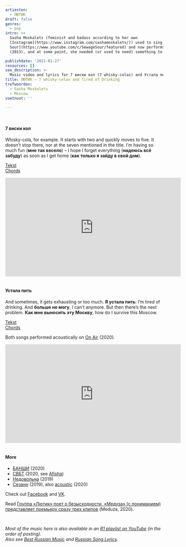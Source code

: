 ```yaml
---
artiesten:
  - ЛЮТИК
draft: false
genres:
  - pop
intro: >+
  Sasha Moskalets (feminist and badass according to her own
  [Instagram](https://www.instagram.com/sashamoskalets/)) used to sing in [Sewage
  Sour](https://www.youtube.com/c/SewageSour/featured) and now performs under the name ЛЮТИК (or LYUTIK), which means Buttercup. She was also a model, as shown and described by [Reykjavikboulevard](https://www.reykjavikboulevard.com/sasha-moskalets/)
  (2013), and at some point, she needed (or used to need) something to drink on time.

publishdate: '2021-01-27'
resources: []
seo_description: >-
  Music video and lyrics for 7 виски кол (7 whisky-colas) and Устала пить (Tired of Drinking) by LYUTIK (ЛЮТИК) or Sasha Moskalets.
title: ЛЮТИК – 7 whisky-colas and Tired of Drinking
trefwoorden:
  - Sasha Moskalets
  - Moscow
voetnoot: ''

---
```


<br/>

#### 7 виски кол

Whisky-cola, for example. It starts with two and quickly moves to five. It doesn't stop there, nor at the seven mentioned in the title. I’m having so much fun (**мне так весело**) – I hope I forget everything (**надеюсь всё забуду**) as soon as I get home (**как только я зайду в свой дом**).

[Tekst](https://text-pesni.com/pesnya/pokazat/565689480/lyutik/tekst-perevod-pesni-7-viski-kol/)<br/>
[Chords](https://mychords.net/lyutik/132124-lyutik-7-viski-kol.html)

<iframe width="560" height="315" src="https://www.youtube.com/embed/-RKMjhQTpOc" frameborder="0" allow="accelerometer; autoplay; clipboard-write; encrypted-media; gyroscope; picture-in-picture" allowfullscreen></iframe>

<br/>
<br/>

#### Устала пить

And sometimes, it gets exhausting or too much. **Я устала пить**: I’m tired of drinking. And **больше не могу**, I can’t anymore. But then there’s the next problem. **Как мне выносить эту Москву**, how do I survive this Moscow.

[Tekst](https://teksty-pesenok.ru/rus-lyutik/tekst-pesni-ustala-pit/6784515/)<br/>
[Chords](https://mytabs.ru/akkordy/l-r/lyutik/ustala-pit_424288.html)

Both songs performed acoustically on [On Air](https://youtu.be/Hn1nDseT7zo) (2020).

<iframe width="560" height="315" src="https://www.youtube.com/embed/xF1M8_U1Vd8" frameborder="0" allow="accelerometer; autoplay; clipboard-write; encrypted-media; gyroscope; picture-in-picture" allowfullscreen></iframe>

<br/>
<br/>

#### More

- [БАНШИ](https://youtu.be/TQK2k_Ch1ww) (2020)
- [СВБТ](https://youtu.be/jz2SIRS1Z1k) (2020, see [Afisha](https://daily.afisha.ru/entry/amp/16988/))
- [Недовольна](https://youtu.be/chXkJa-TcTg) (2019)
- [Сезанн](https://youtu.be/PUUQ_DhpkyU) (2019), also [acoustic](https://youtu.be/Tb-pB6O-D2A) (2020)

Check out [Facebook](https://www.facebook.com/sashamoskaets) and [VK](https://vk.com/lutic_music).

Read [Группа «Лютик» поет о безысходности, «Медуза» (с пониманием) представляет премьеру сразу трех клипов](https://meduza.io/shapito/2020/07/11/ya-ustala-pit-bolshe-ne-mogu-kak-mne-vynosit-etu-moskvu) (Meduza, 2020).

<br/>

*Most of the music here is also available in an [R1 playlist on YouTube](https://www.youtube.com/playlist?list=PLeE-zqOrSLhxfIpK2vuUJNCKSzyVBi0yM) (in the order of posting).*<br/>
*Also see [Best Russian Music](https://www.youtube.com/playlist?list=PLeE-zqOrSLhxTFYDvlwUu4hYby9DojwoD) and [Russian Song Lyrics](https://www.youtube.com/playlist?list=PLeE-zqOrSLhzkRCATzT8__oNifBChVHGK).*
